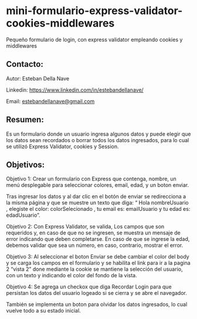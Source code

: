 # mini-formulario-express-validator-cookies-middlewares

Pequeño formulario de login, con express validator empleando cookies y middlewares 

## Contacto: 

Autor: Esteban Della Nave

Linkedin: https://www.linkedin.com/in/estebandellanave/

Email: estebandellanave@gmail.com 

## Resumen: 

Es un formulario donde un usuario ingresa algunos datos y puede elegir que los datos sean recordados o borrar todos los datos ingresados, para lo cual se utilizó Express Validator, cookies y Session. 

## Objetivos:

Objetivo 1: Crear un formulario con Express que contenga, nombre, un menú desplegable para seleccionar colores, email, edad, y un boton enviar. 

Tras ingresar los datos y al dar clic en el botón de enviar se redirecciona a la misma página y que se muestre un texto que diga: “ Hola nombreUsuario , elegiste el color: colorSelecionado , tu email es: emailUsuario y tu edad es: edadUsuario”. 

Objetivo 2: Con Express Validator, se valida, Los campos que son requeridos y, en caso de que no se ingresen, se muestra un mensaje de error indicando que deben completarse. En caso de que se ingrese la edad, debemos validar que sea un número, en caso, contrario, mostrar el error. 

Objetivo 3: Al seleccionar el boton Enviar se debe cambiar el color del body y se carga los campos en el formulario y se habilita el link para ir a la pagina 2 “vista 2” done mediante la cookie se mantiene la selección del usuario, con un texto y indicando el color del fondo de la vista. 

Objetivo 4: Se agrega un checkox que diga Recordar Login para que persistan los datos del usuario logeado si se cierra y se abre el navegador. 

También se implementa un boton para olvidar los datos ingresados, lo cual vuelve todo a su estado inicial. 
